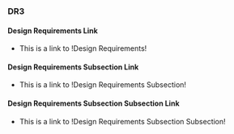 ### DR3

#### Design Requirements Link

- This is a link to !Design Requirements!

#### Design Requirements Subsection Link

- This is a link to !Design Requirements Subsection!

#### Design Requirements Subsection Subsection Link

- This is a link to !Design Requirements Subsection Subsection!
